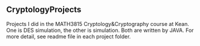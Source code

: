 ## CryptologyProjects

Projects I did in the MATH3815 Cryptology&Cryptography course at Kean.
One is DES simulation, the other is simulation. Both are written by JAVA.
For more detail, see readme file in each project folder. 